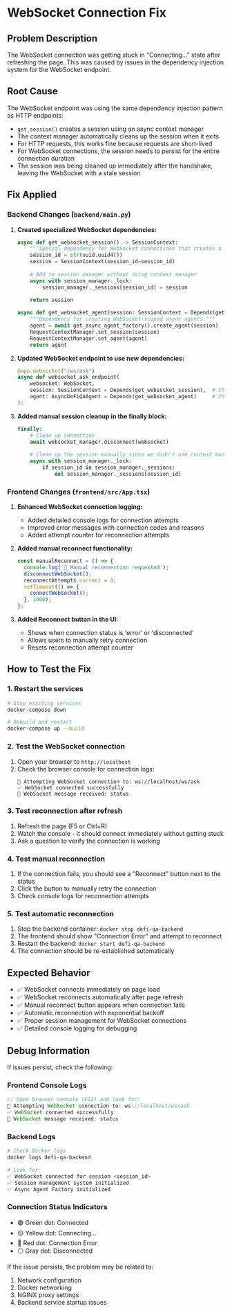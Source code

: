 # WebSocket Connection Fix

## Problem Description

The WebSocket connection was getting stuck in "Connecting..." state after refreshing the page. This was caused by issues in the dependency injection system for the WebSocket endpoint.

## Root Cause

The WebSocket endpoint was using the same dependency injection pattern as HTTP endpoints:
- `get_session()` creates a session using an async context manager
- The context manager automatically cleans up the session when it exits
- For HTTP requests, this works fine because requests are short-lived
- For WebSocket connections, the session needs to persist for the entire connection duration
- The session was being cleaned up immediately after the handshake, leaving the WebSocket with a stale session

## Fix Applied

### Backend Changes (`backend/main.py`)

1. **Created specialized WebSocket dependencies:**
   ```python
   async def get_websocket_session() -> SessionContext:
       """Special dependency for WebSocket connections that creates a persistent session."""
       session_id = str(uuid.uuid4())
       session = SessionContext(session_id=session_id)
       
       # Add to session manager without using context manager
       async with session_manager._lock:
           session_manager._sessions[session_id] = session
       
       return session

   async def get_websocket_agent(session: SessionContext = Depends(get_websocket_session)) -> AsyncDeFiQAAgent:
       """Dependency for creating WebSocket-scoped async agents."""
       agent = await get_async_agent_factory().create_agent(session)
       RequestContextManager.set_session(session)
       RequestContextManager.set_agent(agent)
       return agent
   ```

2. **Updated WebSocket endpoint to use new dependencies:**
   ```python
   @app.websocket("/ws/ask")
   async def websocket_ask_endpoint(
       websocket: WebSocket,
       session: SessionContext = Depends(get_websocket_session),  # Changed from get_session
       agent: AsyncDeFiQAAgent = Depends(get_websocket_agent)     # Changed from get_async_agent
   ):
   ```

3. **Added manual session cleanup in the finally block:**
   ```python
   finally:
       # Clean up connection
       await websocket_manager.disconnect(websocket)
       
       # Clean up the session manually since we didn't use context manager
       async with session_manager._lock:
           if session_id in session_manager._sessions:
               del session_manager._sessions[session_id]
   ```

### Frontend Changes (`frontend/src/App.tsx`)

1. **Enhanced WebSocket connection logging:**
   - Added detailed console logs for connection attempts
   - Improved error messages with connection codes and reasons
   - Added attempt counter for reconnection attempts

2. **Added manual reconnect functionality:**
   ```typescript
   const manualReconnect = () => {
     console.log('🔄 Manual reconnection requested');
     disconnectWebSocket();
     reconnectAttempts.current = 0;
     setTimeout(() => {
       connectWebSocket();
     }, 1000);
   };
   ```

3. **Added Reconnect button in the UI:**
   - Shows when connection status is 'error' or 'disconnected'
   - Allows users to manually retry connection
   - Resets reconnection attempt counter

## How to Test the Fix

### 1. Restart the services
```bash
# Stop existing services
docker-compose down

# Rebuild and restart
docker-compose up --build
```

### 2. Test the WebSocket connection
1. Open your browser to `http://localhost`
2. Check the browser console for connection logs:
   ```
   🔗 Attempting WebSocket connection to: ws://localhost/ws/ask
   ✅ WebSocket connected successfully
   📨 WebSocket message received: status
   ```

### 3. Test reconnection after refresh
1. Refresh the page (F5 or Ctrl+R)
2. Watch the console - it should connect immediately without getting stuck
3. Ask a question to verify the connection is working

### 4. Test manual reconnection
1. If the connection fails, you should see a "Reconnect" button next to the status
2. Click the button to manually retry the connection
3. Check console logs for reconnection attempts

### 5. Test automatic reconnection
1. Stop the backend container: `docker stop defi-qa-backend`
2. The frontend should show "Connection Error" and attempt to reconnect
3. Restart the backend: `docker start defi-qa-backend`
4. The connection should be re-established automatically

## Expected Behavior

- ✅ WebSocket connects immediately on page load
- ✅ WebSocket reconnects automatically after page refresh
- ✅ Manual reconnect button appears when connection fails
- ✅ Automatic reconnection with exponential backoff
- ✅ Proper session management for WebSocket connections
- ✅ Detailed console logging for debugging

## Debug Information

If issues persist, check the following:

### Frontend Console Logs
```javascript
// Open browser console (F12) and look for:
🔗 Attempting WebSocket connection to: ws://localhost/ws/ask
✅ WebSocket connected successfully
📨 WebSocket message received: status
```

### Backend Logs
```bash
# Check Docker logs
docker logs defi-qa-backend

# Look for:
✅ WebSocket connected for session <session_id>
✅ Session management system initialized
✅ Async Agent Factory initialized
```

### Connection Status Indicators
- 🟢 Green dot: Connected
- 🟡 Yellow dot: Connecting...
- 🔴 Red dot: Connection Error
- ⚪ Gray dot: Disconnected

If the issue persists, the problem may be related to:
1. Network configuration
2. Docker networking
3. NGINX proxy settings
4. Backend service startup issues 